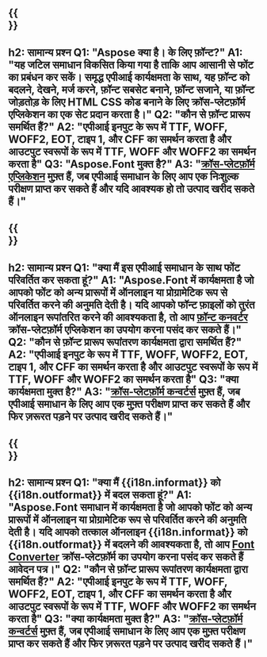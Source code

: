 ﻿---
translation: true
deploy: false
---

{{<section faq>}}
---
h2: सामान्य प्रश्न
Q1: "Aspose क्या है। के लिए फ़ॉन्ट?"
A1: "यह जटिल समाधान विकसित किया गया है ताकि आप आसानी से फोंट का प्रबंधन कर सकें। समृद्ध एपीआई कार्यक्षमता के साथ, यह फ़ॉन्ट को बदलने, देखने, मर्ज करने, फ़ॉन्ट सबसेट बनाने, फ़ॉन्ट सजाने, या फ़ॉन्ट जोड़तोड़ के लिए HTML CSS कोड बनाने के लिए क्रॉस-प्लेटफ़ॉर्म एप्लिकेशन का एक सेट प्रदान करता है।"
Q2: "कौन से फ़ॉन्ट प्रारूप समर्थित हैं?"
A2: "एपीआई इनपुट के रूप में TTF, WOFF, WOFF2, EOT, टाइप 1, और CFF का समर्थन करता है और आउटपुट स्वरूपों के रूप में TTF, WOFF और WOFF2 का समर्थन करता है"
Q3: "Aspose.Font मुक्त है?"
A3: "[क्रॉस-प्लेटफ़ॉर्म एप्लिकेशन](https://products.aspose.app/font/applications) मुफ़्त हैं, जब एपीआई समाधान के लिए आप एक निःशुल्क परीक्षण प्राप्त कर सकते हैं और यदि आवश्यक हो तो उत्पाद खरीद सकते हैं।"
---

{{<section faq-converter>}}
---
h2: सामान्य प्रश्न
Q1: "क्या मैं इस एपीआई समाधान के साथ फोंट परिवर्तित कर सकता हूं?"
A1: "Aspose.Font में कार्यक्षमता है जो आपको फोंट को अन्य प्रारूपों में ऑनलाइन या प्रोग्रामेटिक रूप से परिवर्तित करने की अनुमति देती है। यदि आपको फॉन्ट फ़ाइलों को तुरंत ऑनलाइन रूपांतरित करने की आवश्यकता है, तो आप [फ़ॉन्ट कनवर्टर](https://products.aspose.app/font/conversion/) क्रॉस-प्लेटफ़ॉर्म एप्लिकेशन का उपयोग करना पसंद कर सकते हैं।"
Q2: "कौन से फ़ॉन्ट प्रारूप रूपांतरण कार्यक्षमता द्वारा समर्थित हैं?"
A2: "एपीआई इनपुट के रूप में TTF, WOFF, WOFF2, EOT, टाइप 1, और CFF का समर्थन करता है और आउटपुट स्वरूपों के रूप में TTF, WOFF और WOFF2 का समर्थन करता है"
Q3: "क्या कार्यक्षमता मुक्त है?"
A3: "[क्रॉस-प्लेटफ़ॉर्म कन्वर्टर्स](https://products.aspose.app/font/conversion) मुफ़्त हैं, जब एपीआई समाधान के लिए आप एक मुफ़्त परीक्षण प्राप्त कर सकते हैं और फिर ज़रूरत पड़ने पर उत्पाद खरीद सकते हैं।"
---

{{<section faq-converter-child>}}
---
h2: सामान्य प्रश्न
Q1: "क्या मैं {{i18n.informat}} को {{i18n.outformat}} में बदल सकता हूं?"
A1: "Aspose.Font समाधान में कार्यक्षमता है जो आपको फोंट को अन्य प्रारूपों में ऑनलाइन या प्रोग्रामेटिक रूप से परिवर्तित करने की अनुमति देती है। यदि आपको तत्काल ऑनलाइन {{i18n.informat}} को {{i18n.outformat}} में बदलने की आवश्यकता है, तो आप [Font Converter](https://products.aspose.app/font/conversion/) क्रॉस-प्लेटफ़ॉर्म का उपयोग करना पसंद कर सकते हैं आवेदन पत्र।"
Q2: "कौन से फ़ॉन्ट प्रारूप रूपांतरण कार्यक्षमता द्वारा समर्थित हैं?"
A2: "एपीआई इनपुट के रूप में TTF, WOFF, WOFF2, EOT, टाइप 1, और CFF का समर्थन करता है और आउटपुट स्वरूपों के रूप में TTF, WOFF और WOFF2 का समर्थन करता है"
Q3: "क्या कार्यक्षमता मुक्त है?"
A3: "[क्रॉस-प्लेटफ़ॉर्म कन्वर्टर्स](https://products.aspose.app/font/conversion) मुफ़्त हैं, जब एपीआई समाधान के लिए आप एक मुफ़्त परीक्षण प्राप्त कर सकते हैं और फिर ज़रूरत पड़ने पर उत्पाद खरीद सकते हैं।"
---